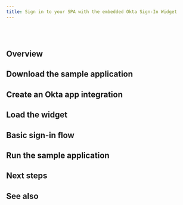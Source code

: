 ```yaml
---
title: Sign in to your SPA with the embedded Okta Sign-In Widget
---
```


<ApiLifecycle access="ie" /><br>
<ApiLifecycle access="Limited GA" /><br>

<StackSelector />

<StackSnippet snippet="nutrition" />

## Overview

<StackSnippet snippet="intro" />

## Download the sample application

<StackSnippet snippet="download-sample" />

## Create an Okta app integration

<StackSnippet snippet="create-app-integration" />

## Load the widget

<StackSnippet snippet="load-app" />

## Basic sign-in flow

<StackSnippet snippet="basic-sign-in" />

## Run the sample application

<StackSnippet snippet="run-sample" />

## Next steps

<StackSnippet snippet="next-steps" />

## See also

<StackSnippet snippet="see-also" />
